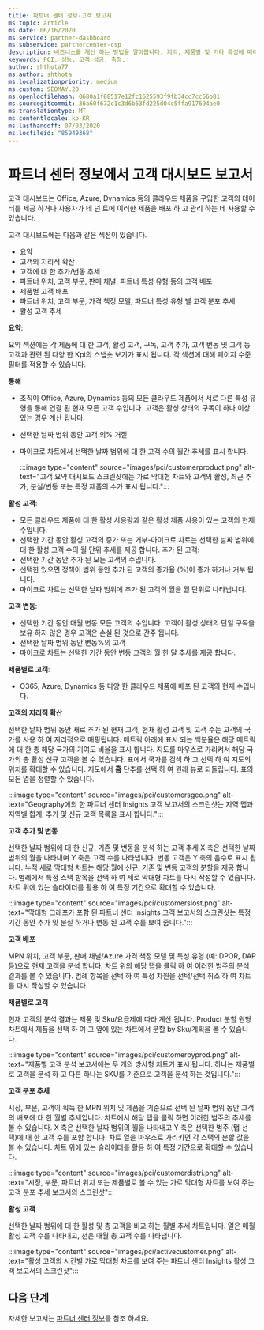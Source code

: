 ```yaml
---
title: 파트너 센터 정보-고객 보고서
ms.topic: article
ms.date: 06/16/2020
ms.service: partner-dashboard
ms.subservice: partnercenter-csp
description: 비즈니스를 개선 하는 방법을 알아봅니다. 지리, 제품별 및 기타 특성에 따라 특정 고객 추세를 확인 하세요.
keywords: PCI, 성능, 고객 성공, 측정,
author: shthota77
ms.author: shthota
ms.localizationpriority: medium
ms.custom: SEOMAY.20
ms.openlocfilehash: 0680a1f88517e12fc1625593f9fb34cc7cc66b81
ms.sourcegitcommit: 36a60f672c1c3d6b63fd225d04c5ffa917694ae0
ms.translationtype: MT
ms.contentlocale: ko-KR
ms.lasthandoff: 07/03/2020
ms.locfileid: "85949368"
---
```

# <a name="customers-dashboard-reports-from-partner-center-insights"></a>파트너 센터 정보에서 고객 대시보드 보고서

고객 대시보드는 Office, Azure, Dynamics 등의 클라우드 제품을 구입한 고객의 데이터를 제공 하거나 사용자가 테 넌 트에 이러한 제품을 배포 하 고 관리 하는 데 사용할 수 있습니다. 
 
고객 대시보드에는 다음과 같은 섹션이 있습니다. 

- 요약  
- 고객의 지리적 확산 
- 고객에 대 한 추가/변동 추세 
- 파트너 위치, 고객 부문, 판매 채널, 파트너 특성 유형 등의 고객 배포 
- 제품별 고객 배포 
- 파트너 위치, 고객 부문, 가격 책정 모델, 파트너 특성 유형 별 고객 분포 추세 
- 활성 고객 추세 

**요약**:

요약 섹션에는 각 제품에 대 한 고객, 활성 고객, 구독, 고객 추가, 고객 변동 및 고객 등 고객과 관련 된 다양 한 Kpi의 스냅숏 보기가 표시 됩니다. 각 섹션에 대해 페이지 수준 필터를 적용할 수 있습니다.

**통해**

- 조직이 Office, Azure, Dynamics 등의 모든 클라우드 제품에서 서로 다른 특성 유형을 통해 연결 된 현재 모든 고객 수입니다. 고객은 활성 상태의 구독이 하나 이상 있는 경우 계산 됩니다.  
- 선택한 날짜 범위 동안 고객 의% 거절 
- 마이크로 차트에서 선택한 날짜 범위에 대 한 고객 수의 월간 추세를 표시 합니다.

  :::image type="content" source="images/pci/customerproduct.png" alt-text="고객 요약 대시보드 스크린샷에는 가로 막대형 차트와 고객의 활성, 최근 추가, 분실/변동 또는 특정 제품의 수가 표시 됩니다.":::

**활성 고객**:

- 모든 클라우드 제품에 대 한 활성 사용량과 같은 활성 제품 사용이 있는 고객의 현재 수입니다.
- 선택한 기간 동안 활성 고객의 증가 또는 거부-마이크로 차트는 선택한 날짜 범위에 대 한 활성 고객 수의 월 단위 추세를 제공 합니다.
추가 된 고객:
- 선택한 기간 동안 추가 된 모든 고객의 수입니다.
- 선택한 있으면 정책이 범위 동안 추가 된 고객의 증가율 (%)이 증가 하거나 거부 됩니다.
- 마이크로 차트는 선택한 날짜 범위에 추가 된 고객의 월을 월 단위로 나타냅니다.

**고객 변동**:
- 선택한 기간 동안 매월 변동 모든 고객의 수입니다. 고객이 활성 상태의 단일 구독을 보유 하지 않은 경우 고객은 손실 된 것으로 간주 됩니다. 
- 선택한 날짜 범위 동안 변동%의 고객 
- 마이크로 차트는 선택한 기간 동안 변동 고객의 월 한 달 추세를 제공 합니다. 
 
**제품별로 고객**:
- O365, Azure, Dynamics 등 다양 한 클라우드 제품에 배포 된 고객의 현재 수입니다.  

**고객의 지리적 확산**

선택한 날짜 범위 동안 새로 추가 된 현재 고객, 현재 활성 고객 및 고객 수는 고객의 국가를 사용 하 여 지리적으로 매핑됩니다. 메트릭 아래에 표시 되는 백분율은 해당 메트릭에 대 한 총 해당 국가의 기여도 비율을 표시 합니다. 지도를 마우스로 가리켜서 해당 국가의 총 활성 신규 고객을 볼 수 있습니다. 표에서 국가를 검색 하 고 선택 하 여 지도의 위치를 확대할 수 있습니다. 지도에서 **홈** 단추를 선택 하 여 원래 뷰로 되돌립니다. 표의 모든 열을 정렬할 수 있습니다.  

:::image type="content" source="images/pci/customersgeo.png" alt-text="Geography에의 한 파트너 센터 Insights 고객 보고서의 스크린샷는 지역 맵과 지역별 합계, 추가 및 신규 고객 목록을 표시 합니다.":::

**고객 추가 및 변동**

선택한 날짜 범위에 대 한 신규, 기존 및 변동을 분석 하는 고객 추세 X 축은 선택한 날짜 범위의 월을 나타내며 Y 축은 고객 수를 나타냅니다. 변동 고객은 Y 축의 음수로 표시 됩니다. 누적 세로 막대형 차트는 해당 월에 신규, 기존 및 변동 고객의 분할을 제공 합니다. 범례에서 특정 스택 항목을 선택 하 여 세로 막대형 차트를 다시 작성할 수 있습니다. 차트 위에 있는 슬라이더를 활용 하 여 특정 기간으로 확대할 수 있습니다. 

:::image type="content" source="images/pci/customerslost.png" alt-text="막대형 그래프가 포함 된 파트너 센터 Insights 고객 보고서의 스크린샷는 특정 기간 동안 추가 및 분실 하거나 변동 된 고객 수를 보여 줍니다.":::

**고객 배포**

MPN 위치, 고객 부문, 판매 채널/Azure 가격 책정 모델 및 특성 유형 (예: DPOR, DAP 등)으로 현재 고객을 분석 합니다. 차트 위의 해당 탭을 클릭 하 여 이러한 범주의 분석 결과를 볼 수 있습니다. 범례 항목을 선택 하 여 특정 차원을 선택/선택 취소 하 여 차트를 다시 작성할 수 있습니다. 

**제품별로 고객**

현재 고객의 분석 결과는 제품 및 Sku/요금제에 따라 계산 됩니다. Product 분할 원형 차트에서 제품을 선택 하 여 그 옆에 있는 차트에서 분할 by Sku/계획을 볼 수 있습니다.

:::image type="content" source="images/pci/customerbyprod.png" alt-text="제품별 고객 분석 보고서에는 두 개의 방사형 차트가 표시 됩니다. 하나는 제품별로 고객을 분석 하 고 다른 하나는 SKU를 기준으로 고객을 분석 하는 것입니다.":::

**고객 분포 추세** 

시장, 부문, 고객이 획득 한 MPN 위치 및 제품을 기준으로 선택 된 날짜 범위 동안 고객의 배포에 대 한 월별 추세입니다. 차트에서 해당 탭을 클릭 하면 이러한 범주의 추세를 볼 수 있습니다. X 축은 선택한 날짜 범위의 월을 나타내고 Y 축은 선택한 범주 (탭 선택)에 대 한 고객 수를 포함 합니다. 차트 열을 마우스로 가리키면 각 스택의 분할 값을 볼 수 있습니다. 차트 위에 있는 슬라이더를 활용 하 여 특정 기간으로 확대할 수 있습니다.   

:::image type="content" source="images/pci/customerdistri.png" alt-text="시장, 부문, 파트너 위치 또는 제품별로 볼 수 있는 가로 막대형 차트를 보여 주는 고객 분포 추세 보고서의 스크린샷":::

**활성 고객**

선택한 날짜 범위에 대 한 활성 및 총 고객을 비교 하는 월별 추세 차트입니다. 열은 매월 활성 고객 수를 나타내고, 선은 매월 총 고객 수를 나타냅니다. 

:::image type="content" source="images/pci/activecustomer.png" alt-text="활성 고객의 시간별 가로 막대형 차트를 보여 주는 파트너 센터 Insights 활성 고객 보고서의 스크린샷":::

## <a name="next-steps"></a>다음 단계

자세한 보고서는 [파트너 센터 정보](partner-center-insights.md)를 참조 하세요.
